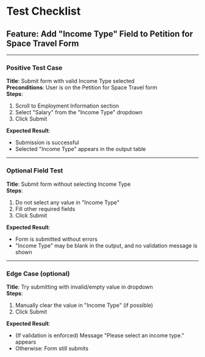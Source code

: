 # Test Checklist 

## Feature: Add "Income Type" Field to Petition for Space Travel Form

---

### Positive Test Case

**Title**: Submit form with valid Income Type selected  
**Preconditions**: User is on the Petition for Space Travel form  
**Steps**:
1. Scroll to Employment Information section
2. Select "Salary" from the "Income Type" dropdown
3. Click Submit

**Expected Result**:  
- Submission is successful  
- Selected "Income Type" appears in the output table

---

### Optional Field Test

**Title**: Submit form without selecting Income Type  
**Steps**:
1. Do not select any value in "Income Type"
2. Fill other required fields
3. Click Submit

**Expected Result**:  
- Form is submitted without errors  
- "Income Type" may be blank in the output, and no validation message is shown

---

### Edge Case (optional)

**Title**: Try submitting with invalid/empty value in dropdown  
**Steps**:
1. Manually clear the value in "Income Type" (if possible)
2. Click Submit

**Expected Result**:  
- (If validation is enforced) Message "Please select an income type." appears  
- Otherwise: Form still submits

